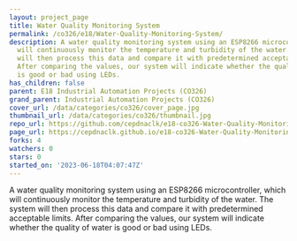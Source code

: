 ```yaml
---
layout: project_page
title: Water Quality Monitoring System
permalink: /co326/e18/Water-Quality-Monitoring-System/
description: A water quality monitoring system using an ESP8266 microcontroller, which
  will continuously monitor the temperature and turbidity of the water. The system
  will then process this data and compare it with predetermined acceptable limits.
  After comparing the values, our system will indicate whether the quality of water
  is good or bad using LEDs.
has_children: false
parent: E18 Industrial Automation Projects (CO326)
grand_parent: Industrial Automation Projects (CO326)
cover_url: /data/categories/co326/cover_page.jpg
thumbnail_url: /data/categories/co326/thumbnail.jpg
repo_url: https://github.com/cepdnaclk/e18-co326-Water-Quality-Monitoring-System
page_url: https://cepdnaclk.github.io/e18-co326-Water-Quality-Monitoring-System
forks: 4
watchers: 0
stars: 0
started_on: '2023-06-18T04:07:47Z'
---
```


A water quality monitoring system using an ESP8266 microcontroller, which will continuously monitor the temperature and turbidity of the water. The system will then process this data and compare it with predetermined acceptable limits. After comparing the values, our system will indicate whether the quality of water is good or bad using LEDs.